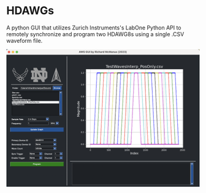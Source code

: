 # HDAWGs
A python GUI that utilizes Zurich Instruments's LabOne Python API to remotely synchronize and program two HDAWG8s using a single .CSV waveform file.

<p align="center">
<img src="https://github.com/richardmcmanusjr/HDAWGs/blob/main/HDAWG_GUI_Screenshot.png">
</p>
